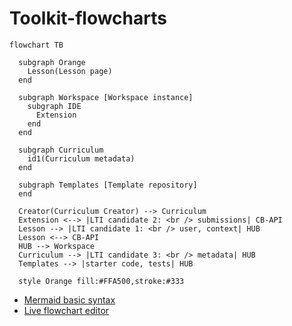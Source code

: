 # Toolkit-flowcharts

```mermaid
flowchart TB
  
  subgraph Orange
    Lesson(Lesson page)
  end
  
  subgraph Workspace [Workspace instance]
    subgraph IDE
      Extension
    end
  end
  
  subgraph Curriculum
    id1(Curriculum metadata)
  end

  subgraph Templates [Template repository]
  end
  
  Creator(Curriculum Creator) --> Curriculum
  Extension <--> |LTI candidate 2: <br /> submissions| CB-API
  Lesson --> |LTI candidate 1: <br /> user, context| HUB
  Lesson <--> CB-API
  HUB --> Workspace
  Curriculum --> |LTI candidate 3: <br /> metadata| HUB
  Templates --> |starter code, tests| HUB
  
  style Orange fill:#FFA500,stroke:#333
```

- [Mermaid basic syntax](https://mermaid-js.github.io/mermaid/#/flowchart)
- [Live flowchart editor](https://mermaid-js.github.io/mermaid-live-editor/)
